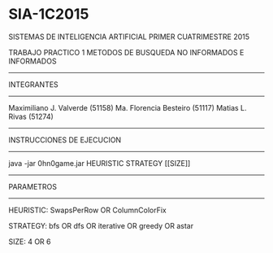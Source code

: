 # SIA-1C2015

SISTEMAS DE INTELIGENCIA ARTIFICIAL
PRIMER CUATRIMESTRE 2015

TRABAJO PRACTICO 1
METODOS DE BUSQUEDA NO INFORMADOS E INFORMADOS

**********************************
INTEGRANTES
**********************************
Maximiliano J. Valverde (51158)
Ma. Florencia Besteiro (51117)
Matias L. Rivas (51274)

*********************************
INSTRUCCIONES DE EJECUCION
*********************************

java -jar 0hn0game.jar HEURISTIC STRATEGY [[SIZE]]

*********************************
PARAMETROS
*********************************

HEURISTIC: SwapsPerRow OR ColumnColorFix

STRATEGY: bfs OR dfs OR iterative OR greedy OR astar

SIZE: 4 OR 6 
